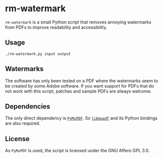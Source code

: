 # rm-watermark

`rm-watermark` is a small Python script that removes annoying watermarks from PDFs
to improve readability and accessibility.

## Usage

`./rm-watermark.py input output`

## Watermarks
The software has only been tested on a PDF where the watermarks seem to be
created by some Adobe software. If you want support for PDFs that do not work
with this script, patches and sample PDFs are always welcome. 

## Dependencies
The only direct dependency is [`PyMuPDF`](https://github.com/pymupdf/PyMuPDF).
So [`libmupdf`](https://mupdf.com/) and its Python bindings are also required.

## License

As `PyMuPDF` is used, the script is licensed under the GNU Affero GPL 3.0.
